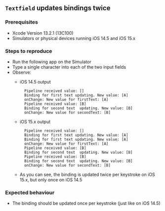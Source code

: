 ## `Textfield` updates bindings twice

###  Prerequisites

- Xcode Version 13.2.1 (13C100)
- Simulators or physical devices running iOS 14.5 and iOS 15.x

###  Steps to reproduce
- Run the following app on the Simulator
- Type a single character into each of the two input fields
- Observe:
	- iOS 14.5 output

			Pipeline received value: []
			Binding for first text updating. New value: [A]
			onChange: New value for firstText: [A]
			Pipeline received value: [B]
			Binding for second text  updating. New value: [B]
			onChange: New value for secondText: [B]
			
	- iOS 15.x output

			Pipeline received value: []
			Binding for first text updating. New value: [A]
			Binding for first text updating. New value: [A]
			onChange: New value for firstText: [A]
			Pipeline received value: [B]
			Binding for second text  updating. New value: [B]
			Pipeline received value: [B]
			Binding for second text  updating. New value: [B]
			onChange: New value for secondText: [B]
	- As you can see, the binding is updated twice per keystroke on iOS 15.x, but only once on iOS 14.5
			

### Expected behaviour
- The binding should be updated once per keystroke (just like on iOS 14.5)